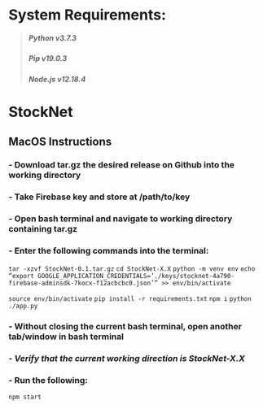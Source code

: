 # System Requirements:
> ##### Python v3.7.3
> ##### Pip v19.0.3
> ##### Node.js v12.18.4 

# StockNet 

## MacOS Instructions

###   - Download tar.gz the desired release on Github into the working directory

###   - Take Firebase key and store at /path/to/key

###   - Open bash terminal and navigate to working directory containing tar.gz

###   - Enter the following commands into the terminal:

`tar -xzvf StockNet-0.1.tar.gz`
`cd StockNet-X.X`
`python -m venv env`
`echo “export GOOGLE_APPLICATION_CREDENTIALS=’./keys/stocknet-4a790-firebase-adminsdk-7kocx-f12acbcbc0.json’” >> env/bin/activate`


`source env/bin/activate`
`pip install -r requirements.txt`
`npm i`
`python ./app.py`

###   - Without closing the current bash terminal, open another tab/window in bash terminal

###   - *Verify that the current working direction is StockNet-X.X*

###   - Run the following:

`npm start`



